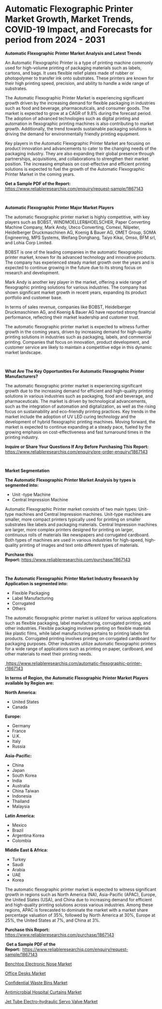 <p><h1>Automatic Flexographic Printer Market Growth, Market Trends, COVID-19 Impact, and Forecasts for period from 2024 - 2031</h1></p><p><strong>Automatic Flexographic Printer Market Analysis and Latest Trends</strong></p>
<p><p>An Automatic Flexographic Printer is a type of printing machine commonly used for high-volume printing of packaging materials such as labels, cartons, and bags. It uses flexible relief plates made of rubber or photopolymer to transfer ink onto substrates. These printers are known for their high printing speed, precision, and ability to handle a wide range of substrates.</p><p>The Automatic Flexographic Printer Market is experiencing significant growth driven by the increasing demand for flexible packaging in industries such as food and beverage, pharmaceuticals, and consumer goods. The market is expected to grow at a CAGR of 9.8% during the forecast period. The adoption of advanced technologies such as digital printing and automation in flexographic printing machines is also contributing to market growth. Additionally, the trend towards sustainable packaging solutions is driving the demand for environmentally friendly printing equipment.</p><p>Key players in the Automatic Flexographic Printer Market are focusing on product innovation and advancements to cater to the changing needs of the packaging industry. They are also expanding their global presence through partnerships, acquisitions, and collaborations to strengthen their market position. The increasing emphasis on cost-effective and efficient printing solutions is expected to fuel the growth of the Automatic Flexographic Printer Market in the coming years.</p></p>
<p><strong>Get a Sample PDF of the Report:&nbsp;</strong> <a href="https://www.reliableresearchiq.com/enquiry/request-sample/1867143">https://www.reliableresearchiq.com/enquiry/request-sample/1867143</a></p>
<p>&nbsp;</p>
<p><strong>Automatic Flexographic Printer Major Market Players</strong></p>
<p><p>The automatic flexographic printer market is highly competitive, with key players such as BOBST, WINDMOELLER&HOELSCHER, Paper Converting Machine Company, Mark Andy, Uteco Converting, Comexi, Nilpeter, Heidelberger Druckmaschinen AG, Koenig & Bauer AG, OMET Group, SOMA Engineering, MPS Systems, Weifang Donghang, Taiyo Kikai, Omso, BFM srl, and Lohia Corp Limited.</p><p>BOBST is one of the leading companies in the automatic flexographic printer market, known for its advanced technology and innovative products. The company has experienced steady market growth over the years and is expected to continue growing in the future due to its strong focus on research and development.</p><p>Mark Andy is another key player in the market, offering a wide range of flexographic printing solutions for various industries. The company has shown significant market growth in recent years, expanding its product portfolio and customer base.</p><p>In terms of sales revenue, companies like BOBST, Heidelberger Druckmaschinen AG, and Koenig & Bauer AG have reported strong financial performance, reflecting their market leadership and customer trust.</p><p>The automatic flexographic printer market is expected to witness further growth in the coming years, driven by increasing demand for high-quality printing solutions in industries such as packaging, labels, and commercial printing. Companies that focus on innovation, product development, and customer service are likely to maintain a competitive edge in this dynamic market landscape.</p></p>
<p>&nbsp;</p>
<p><strong>What Are The Key Opportunities For Automatic Flexographic Printer Manufacturers?</strong></p>
<p><p>The automatic flexographic printer market is experiencing significant growth due to the increasing demand for efficient and high-quality printing solutions in various industries such as packaging, food and beverage, and pharmaceuticals. The market is driven by technological advancements, such as the integration of automation and digitalization, as well as the rising focus on sustainability and eco-friendly printing practices. Key trends in the market include the adoption of UV LED curing technology and the development of hybrid flexographic printing machines. Moving forward, the market is expected to continue expanding at a steady pace, fueled by the growing emphasis on cost-effectiveness and fast turnaround times in the printing industry.</p></p>
<p><strong>Inquire or Share Your Questions If Any Before Purchasing This Report:</strong> <a href="https://www.reliableresearchiq.com/enquiry/pre-order-enquiry/1867143">https://www.reliableresearchiq.com/enquiry/pre-order-enquiry/1867143</a></p>
<p>&nbsp;</p>
<p><strong>Market Segmentation</strong></p>
<p><strong>The Automatic Flexographic Printer Market Analysis by types is segmented into:</strong></p>
<p><ul><li>Unit -type Machine</li><li>Central Impression Machine</li></ul></p>
<p><p>Automatic Flexographic Printer market consists of two main types: Unit-type machines and Central Impression machines. Unit-type machines are smaller, more compact printers typically used for printing on smaller substrates like labels and packaging materials. Central Impression machines are larger, more complex printers designed for printing on larger, continuous rolls of materials like newspapers and corrugated cardboard. Both types of machines are used in various industries for high-speed, high-quality printing of images and text onto different types of materials.</p></p>
<p><strong>Purchase this Report:&nbsp;</strong><a href="https://www.reliableresearchiq.com/purchase/1867143">https://www.reliableresearchiq.com/purchase/1867143</a></p>
<p>&nbsp;</p>
<p><strong>The Automatic Flexographic Printer Market Industry Research by Application is segmented into:</strong></p>
<p><ul><li>Flexible Packaging</li><li>Label Manufacturing</li><li>Corrugated</li><li>Others</li></ul></p>
<p><p>The automatic flexographic printer market is utilized for various applications such as flexible packaging, label manufacturing, corrugated printing, and other industries. Flexible packaging involves printing on flexible materials like plastic films, while label manufacturing pertains to printing labels for products. Corrugated printing involves printing on corrugated cardboard for packaging purposes. Other industries utilize automatic flexographic printers for a wide range of applications such as printing on paper, cardboard, and other materials to meet their printing needs.</p></p>
<p><a href="https://www.reliableresearchiq.com/automatic-flexographic-printer-r1867143">&nbsp;https://www.reliableresearchiq.com/automatic-flexographic-printer-r1867143</a></p>
<p><strong>In terms of Region, the Automatic Flexographic Printer Market Players available by Region are:</strong></p>
<p>
    <p> <strong> North America: </strong>
        <ul>
            <li>United States</li>
            <li>Canada</li>
        </ul>
        </p> 
    <p> <strong> Europe: </strong>
        <ul>
            <li>Germany</li>
            <li>France</li>
            <li>U.K.</li>
            <li>Italy</li>
            <li>Russia</li>
        </ul>
        </p> 
    <p> <strong> Asia-Pacific: </strong>
        <ul>
            <li>China</li>
            <li>Japan</li>
            <li>South Korea</li>
            <li>India</li>
            <li>Australia</li>
            <li>China Taiwan</li>
            <li>Indonesia</li>
            <li>Thailand</li>
            <li>Malaysia</li>
        </ul>
        </p> 
    <p> <strong> Latin America: </strong>
        <ul>
            <li>Mexico</li>
            <li>Brazil</li>
            <li>Argentina Korea</li>
            <li>Colombia</li>
        </ul>
        </p> 
    <p> <strong> Middle East & Africa: </strong>
        <ul>
            <li>Turkey</li>
            <li>Saudi</li>
            <li>Arabia</li>
            <li>UAE</li>
            <li>Korea</li>
        </ul>
    </p>
    </p>
<p><p>The automatic flexographic printer market is expected to witness significant growth in regions such as North America (NA), Asia-Pacific (APAC), Europe, the United States (USA), and China due to increasing demand for efficient and high-quality printing solutions across various industries. Among these regions, APAC is forecasted to dominate the market with a market share percentage valuation of 35%, followed by North America at 30%, Europe at 25%, the United States at 7%, and China at 3%.</p></p>
<p><strong>Purchase this Report: </strong><a href="https://www.reliableresearchiq.com/purchase/1867143">https://www.reliableresearchiq.com/purchase/1867143</a></p>
<p>&nbsp;<strong>Get a Sample PDF of the Report:&nbsp;&nbsp;</strong><a href="https://www.reliableresearchiq.com/enquiry/request-sample/1867143">https://www.reliableresearchiq.com/enquiry/request-sample/1867143</a></p>
<p><strong></strong></p>
<p><p><a href="https://github.com/sifatuddin25/Market-Research-Report-List-2/blob/main/benchtop-electronic-nose-market.md">Benchtop Electronic Nose Market</a></p><p><a href="https://medium.com/@alyciaebert/office-desks-market-outlook-and-forecast-from-2024-to-2031-45a6099d7f39">Office Desks Market</a></p><p><a href="https://medium.com/@amandaexton567/confidential-waste-bins-market-investigation-industry-evolution-and-forecast-till-2031-483e2ae03356">Confidential Waste Bins Market</a></p><p><a href="https://medium.com/@bradleyills65767/insights-into-the-antimicrobial-hospital-curtains-industry-market-financial-status-market-size-f2debff8832f">Antimicrobial Hospital Curtains Market</a></p><p><a href="https://github.com/alexxisgm/Market-Research-Report-List-2/blob/main/jet-tube-electro-hydraulic-servo-valve-market.md">Jet Tube Electro-hydraulic Servo Valve Market</a></p></p>